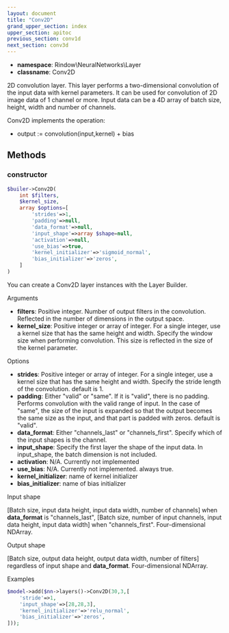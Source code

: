 ```yaml
---
layout: document
title: "Conv2D"
grand_upper_section: index
upper_section: apitoc
previous_section: conv1d
next_section: conv3d
---
```


- **namespace**: Rindow\NeuralNetworks\Layer
- **classname**: Conv2D

 2D convolution layer.
This layer performs a two-dimensional convolution of the input data with kernel parameters.
 It can be used for convolution of 2D image data of 1 channel or more.
 Input data can be a 4D array of batch size, height, width and number of channels.

Conv2D implements the operation:

- output := convolution(input,kernel) + bias


Methods
-------

### constructor
```php
$builer->Conv2D(
    int $filters,
    $kernel_size,
    array $options=[
        'strides'=>1,
        'padding'=>null,
        'data_format'=>null,
        'input_shape'=>array $shape=null,
        'activation'=>null,
        'use_bias'=>true,
        'kernel_initializer'=>'sigmoid_normal',
        'bias_initializer'=>'zeros',
    ]
)
```
You can create a Conv2D layer instances with the Layer Builder.

Arguments

- **filters**: Positive integer. Number of output filters in the convolution. Reflected in the number of dimensions in the output space. 
- **kernel_size**: Positive integer or array of integer. For a single integer, use a kernel size that has the same height and width. Specify the window size when performing convolution.  This size is reflected in the size of the kernel parameter. 


Options

- **strides**: Positive integer or array of integer. For a single integer, use a kernel size that has the same height and width. Specify the stride length of the convolution. default is 1.
- **padding**: Either "valid" or "same". If it is "valid", there is no padding.  Performs convolution with the valid range of input.  In the case of "same", the size of the input is expanded so that the output becomes the same size as the input, and that part is padded with zeros. default is "valid".
- **data_format**: Either "channels_last" or "channels_first". Specify which of the input shapes is the channel.
- **input_shape**: Specify the first layer the shape of the input data. In input_shape, the batch dimension is not included.
- **activation**: N/A. Currently not implemented
- **use_bias**: N/A. Currently not implemented. always true.
- **kernel_initializer**: name of kernel initializer
- **bias_initializer**: name of bias initializer

Input shape

[Batch size, input data height, input data width, number of channels] when **data_format** is "channels_last", [Batch size, number of input channels, input data height, input data width] when "channels_first".
 Four-dimensional NDArray.
 

Output shape

[Batch size, output data height, output data width, number of filters] regardless of input shape and **data_format**.
 Four-dimensional NDArray.

Examples

```php
$model->add($nn->layers()->Conv2D(30,3,[
    'stride'=>1,
    'input_shape'=>[28,28,3],
    'kernel_initializer'=>'relu_normal',
    'bias_initializer'=>'zeros',
]));
```